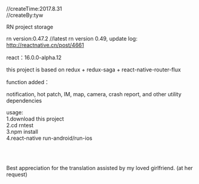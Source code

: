 //createTime:2017.8.31<br/>
//createBy:tyw
<br/>

RN project storage

rn version:0.47.2 //latest rn version 0.49, update log: http://reactnative.cn/post/4661

react：16.0.0-alpha.12

this project is based on redux + redux-saga + react-native-router-flux

function added：

notification, hot patch, IM, map, camera, crash report, and other utility dependencies

usage:<br/>
1.download this project<br/>
2.cd rntest<br/>
3.npm install<br/>
4.react-native run-android/run-ios<br/>


<br/>
<br/>

Best appreciation for the translation assisted by my loved girlfriend. (at her request)
